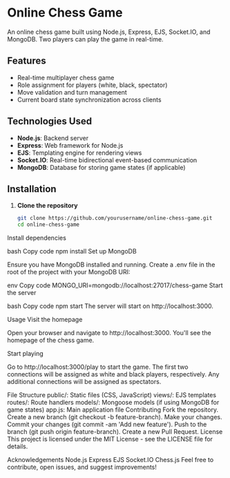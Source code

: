 # Online Chess Game

An online chess game built using Node.js, Express, EJS, Socket.IO, and MongoDB. Two players can play the game in real-time.

## Features

- Real-time multiplayer chess game
- Role assignment for players (white, black, spectator)
- Move validation and turn management
- Current board state synchronization across clients

## Technologies Used

- **Node.js**: Backend server
- **Express**: Web framework for Node.js
- **EJS**: Templating engine for rendering views
- **Socket.IO**: Real-time bidirectional event-based communication
- **MongoDB**: Database for storing game states (if applicable)

## Installation

1. **Clone the repository**

   ```bash
   git clone https://github.com/yourusername/online-chess-game.git
   cd online-chess-game
Install dependencies

bash
Copy code
npm install
Set up MongoDB

Ensure you have MongoDB installed and running. Create a .env file in the root of the project with your MongoDB URI:

env
Copy code
MONGO_URI=mongodb://localhost:27017/chess-game
Start the server

bash
Copy code
npm start
The server will start on http://localhost:3000.

Usage
Visit the homepage

Open your browser and navigate to http://localhost:3000. You'll see the homepage of the chess game.

Start playing

Go to http://localhost:3000/play to start the game. The first two connections will be assigned as white and black players, respectively. Any additional connections will be assigned as spectators.

File Structure
public/: Static files (CSS, JavaScript)
views/: EJS templates
routes/: Route handlers
models/: Mongoose models (if using MongoDB for game states)
app.js: Main application file
Contributing
Fork the repository.
Create a new branch (git checkout -b feature-branch).
Make your changes.
Commit your changes (git commit -am 'Add new feature').
Push to the branch (git push origin feature-branch).
Create a new Pull Request.
License
This project is licensed under the MIT License - see the LICENSE file for details.

Acknowledgements
Node.js
Express
EJS
Socket.IO
Chess.js
Feel free to contribute, open issues, and suggest improvements!

